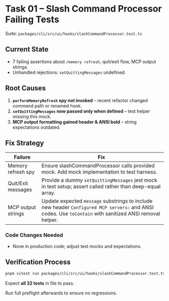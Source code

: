 # Task 01 – Slash Command Processor Failing Tests

Suite: `packages/cli/src/ui/hooks/slashCommandProcessor.test.ts`

## Current State

- 7 failing assertions about `/memory refresh`, quit/exit flow, MCP output strings.
- Unhandled rejections: `setQuittingMessages` undefined.

## Root Causes

1. **`performMemoryRefresh` spy not invoked** – recent refactor changed command path or renamed hook.
2. **`setQuittingMessages` now passed only when defined** – test helper missing this mock.
3. **MCP output formatting gained header & ANSI bold** – string expectations outdated.

## Fix Strategy

| Failure            | Fix                                                                                                                                                      |
| ------------------ | -------------------------------------------------------------------------------------------------------------------------------------------------------- |
| Memory refresh spy | Ensure slashCommandProcessor calls provided mock. Add mock implementation to test harness.                                                               |
| Quit/Exit messages | Provide a dummy `setQuittingMessages` jest mock in test setup; assert called rather than deep-equal array.                                               |
| MCP output strings | Update expected `message` substrings to include new header `Configured MCP servers:` and ANSI codes. Use `toContain` with sanitized ANSI removal helper. |

### Code Changes Needed

- None in production code; adjust test mocks and expectations.

## Verification Process

```bash
pnpm vitest run packages/cli/src/ui/hooks/slashCommandProcessor.test.ts
```

Expect **all 32 tests** in file to pass.

Run full preflight afterwards to ensure no regressions.
